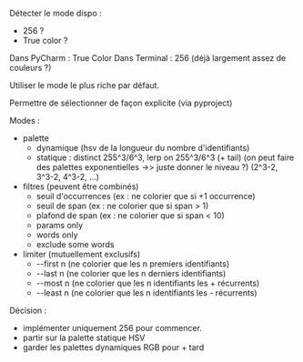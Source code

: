 

Détecter le mode dispo : 
- 256 ?
- True color ? 

Dans PyCharm : True Color
Dans Terminal : 256 (déjà largement assez de couleurs ?)

Utiliser le mode le plus riche par défaut. 

Permettre de sélectionner de façon explicite (via pyproject)

Modes : 
- palette
  - dynamique (hsv de la longueur du nombre d'identifiants)
  - statique : distinct 255^3/6^3, lerp on 255^3/6^3 (+ tail) (on peut faire des palettes exponentielles ->> juste donner le niveau ?) (2^3-2, 3^3-2, 4^3-2, ...)
- filtres (peuvent être combinés)
  - seuil d'occurrences (ex : ne colorier que si +1 occurrence)
  - seuil de span (ex : ne colorier que si span > 1)
  - plafond de span (ex : ne colorier que si span < 10)
  - params only
  - words only
  - exclude some words
- limiter (mutuellement exclusifs)
  - --first n (ne colorier que les n premiers identifiants)
  - --last n (ne colorier que les n derniers identifiants)
  - --most n (ne colorier que les n identifiants les + récurrents)
  - --least n (ne colorier que les n identifiants les - récurrents)


Décision : 
- implémenter uniquement 256 pour commencer.
- partir sur la palette statique HSV
- garder les palettes dynamiques RGB pour + tard